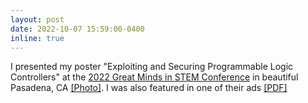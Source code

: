 ```yaml
---
layout: post
date: 2022-10-07 15:59:00-0400
inline: true
---
```


I presented my poster  "Exploiting and Securing Programmable Logic Controllers" at the <a href="https://twitter.com/GreatMindsSTEM" target="blank">2022 Great Minds in STEM Conference</a> in beautiful Pasadena, CA <a target="_blank" href="{{ '/assets/img/gmis2022-poster.jpg' | prepend: site.baseurl | prepend: site.url }}">&#91;Photo&#93;</a>. I was also featured in one of their ads <a target="_blank" href="https://greatmindsinstem.org/wp-content/uploads/2023/03/2023-Conference-Brochure-V1-FINAL.pdf" target="blank">&#91;PDF&#93;</a>